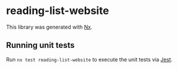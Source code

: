 # reading-list-website

This library was generated with [Nx](https://nx.dev).

## Running unit tests

Run `nx test reading-list-website` to execute the unit tests via [Jest](https://jestjs.io).
